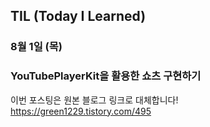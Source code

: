 ## TIL (Today I Learned)

### 8월 1일 (목)    
### YouTubePlayerKit을 활용한 쇼츠 구현하기     
이번 포스팅은 원본 블로그 링크로 대체합니다!   
https://green1229.tistory.com/495       